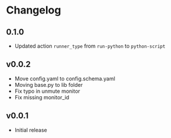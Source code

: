 # Changelog

## 0.1.0

- Updated action `runner_type` from `run-python` to `python-script`

## v0.0.2

* Move config.yaml to config.schema.yaml
* Moving base.py to lib folder
* Fix typo in unmute monitor
* Fix missing monitor_id

## v0.0.1

* Initial release
